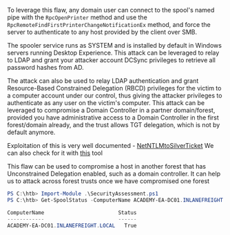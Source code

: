To leverage this flaw, any domain user can connect to the spool's named pipe with the `RpcOpenPrinter` method and use the `RpcRemoteFindFirstPrinterChangeNotificationEx` method, and force the server to authenticate to any host provided by the client over SMB.

The spooler service runs as SYSTEM and is installed by default in Windows servers running Desktop Experience. This attack can be leveraged to relay to LDAP and grant your attacker account DCSync privileges to retrieve all password hashes from AD.

The attack can also be used to relay LDAP authentication and grant Resource-Based Constrained Delegation (RBCD) privileges for the victim to a computer account under our control, thus giving the attacker privileges to authenticate as any user on the victim's computer. This attack can be leveraged to compromise a Domain Controller in a partner domain/forest, provided you have administrative access to a Domain Controller in the first forest/domain already, and the trust allows TGT delegation, which is not by default anymore.

Exploitation of this is very well documented - [NetNTLMtoSilverTicket](https://github.com/NotMedic/NetNTLMtoSilverTicket) 
We can also check for it with [this](http://web.archive.org/web/20200919080216/https://github.com/cube0x0/Security-Assessment) tool

This flaw can be used to compromise a host in another forest that has Unconstrained Delegation enabled, such as a domain controller. It can help us to attack across forest trusts once we have compromised one forest

```powershell
PS C:\htb> Import-Module .\SecurityAssessment.ps1
PS C:\htb> Get-SpoolStatus -ComputerName ACADEMY-EA-DC01.INLANEFREIGHT.LOCAL

ComputerName                        Status
------------                        ------
ACADEMY-EA-DC01.INLANEFREIGHT.LOCAL   True
```
